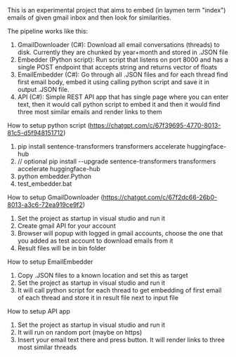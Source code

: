 This is an experimental project that aims to embed (in laymen term "index") emails of given gmail inbox and then look for similarities.

The pipeline works like this:
1. GmailDownloader (C#): Download all email conversations (threads) to disk. Currently they are chunked by year+month and stored in .JSON file
2. Embedder (Python script): Run  script that listens on port 8000 and has a single POST endpoint that accepts string and returns vector of floats
3. EmailEmbedder (C#): Go through all .JSON files and for each thread find first email body, embed it using calling python script and save it in output .JSON file.
4. API (C#): Simple REST API app that has single page where you can enter text, then it would call python script to embed it and then it would find three most similar emails and render links to them

How to setup python script (https://chatgpt.com/c/67f39695-4770-8013-81c5-d5f948151712)
1. pip install sentence-transformers transformers accelerate huggingface-hub
2. // optional pip install --upgrade sentence-transformers transformers accelerate huggingface-hub
3. python embedder.Python
4. test_embedder.bat

How to setup GmailDownloader (https://chatgpt.com/c/67f2dc66-26b0-8013-a3c6-72ea919ce9f2)
1. Set the project as startup in visual studio and run it
2. Create gmail API for your account
3. Browser will popup with logged in gmail accounts, choose the one that you added as test account to download emails from it
4. Result files will be in bin folder

How to setup EmailEmbedder
1. Copy .JSON files to a known location and set this as target
2. Set the project as startup in visual studio and run it
3. It will call python script for each thread to get embedding of first email of each thread and store it in result file next to input file

How to setup API app
1. Set the project as startup in visual studio and run it
2. It will run on random port (maybe on https)
3. Insert your email text there and press button. It will render links to three most similar threads